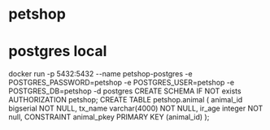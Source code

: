 # petshop

# postgres local
docker run -p 5432:5432 --name petshop-postgres -e POSTGRES_PASSWORD=petshop -e POSTGRES_USER=petshop -e POSTGRES_DB=petshop -d postgres
CREATE SCHEMA IF NOT exists AUTHORIZATION petshop;
CREATE TABLE petshop.animal (
animal_id bigserial NOT NULL,
tx_name varchar(4000) NOT NULL,
ir_age integer NOT null,
CONSTRAINT animal_pkey PRIMARY KEY (animal_id)
);
